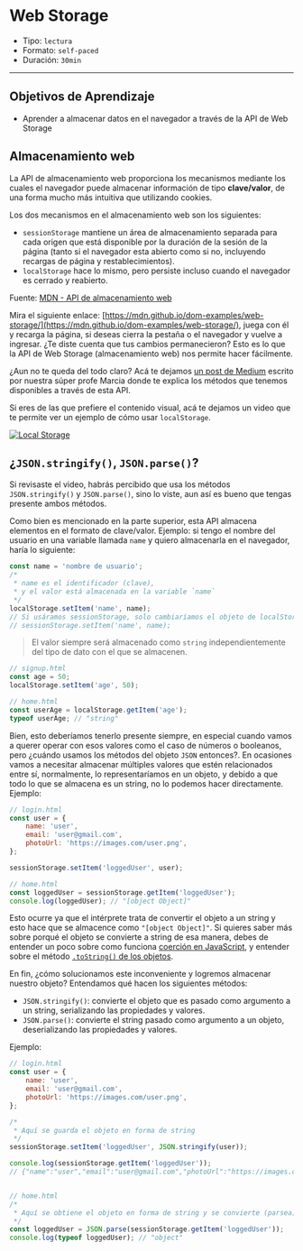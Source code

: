 # Web Storage

- Tipo: `lectura`
- Formato: `self-paced`
- Duración: `30min`

***

## Objetivos de Aprendizaje

- Aprender a almacenar datos en el navegador a través de la API de Web Storage

## Almacenamiento web

La API de almacenamiento web proporciona los mecanismos mediante los cuales 
el navegador puede almacenar información de tipo **clave/valor**, de una forma 
mucho más intuitiva que utilizando cookies.

Los dos mecanismos en el almacenamiento web son los siguientes:

- `sessionStorage` mantiene un área de almacenamiento separada para cada origen 
  que está disponible por la duración de la sesión de la página (tanto si el 
  navegador esta abierto como si no, incluyendo recargas de página y 
  restablecimientos).
- `localStorage` hace lo mismo, pero persiste incluso cuando el navegador es 
  cerrado y reabierto.

Fuente: [MDN - API de almacenamiento web](https://developer.mozilla.org/es/docs/Web/API/API_de_almacenamiento_web)

Mira el siguiente enlace: [https://mdn.github.io/dom-examples/web-storage/](https://mdn.github.io/dom-examples/web-storage/),
juega con él y recarga la página, si deseas cierra la pestaña o el navegador y
vuelve a ingresar. ¿Te diste cuenta que tus cambios permanecieron? Esto es lo
que la API de Web Storage (almacenamiento web) nos permite hacer fácilmente.

¿Aun no te queda del todo claro? Acá te dejamos [un post de Medium](https://medium.com/laboratoria-how-to/api-web-storage-ad9b1efa9b01) 
escrito por nuestra súper profe Marcia donde te explica los métodos que tenemos
disponibles a través de esta API.

Si eres de las que prefiere el contenido visual, acá te dejamos un video que
te permite ver un ejemplo de cómo usar `localStorage`.

[![Local Storage](https://img.youtube.com/vi/hb8O0qRqiSk/0.jpg)](https://youtu.be/hb8O0qRqiSk)

## ¿`JSON.stringify()`, `JSON.parse()`?

Si revisaste el video, habrás percibido que usa los métodos `JSON.stringify()` y
`JSON.parse()`, sino lo viste, aun así es bueno que tengas presente ambos 
métodos.

Como bien es mencionado en la parte superior, esta API almacena elementos en el
formato de clave/valor. Ejemplo: si tengo el nombre del usuario en una variable 
llamada `name` y quiero almacenarla en el navegador, haría lo siguiente:

```javascript
const name = 'nombre de usuario';
/*
 * name es el identificador (clave), 
 * y el valor está almacenada en la variable `name`
 */
localStorage.setItem('name', name); 
// Si usáramos sessionStorage, solo cambiaríamos el objeto de localStorage
// sessionStorage.setItem('name', name);
``` 

> El valor siempre será almacenado como `string` independientemente del tipo de
> dato con el que se almacenen.

```javascript
// signup.html
const age = 50;
localStorage.setItem('age', 50);

// home.html
const userAge = localStorage.getItem('age');
typeof userAge; // "string"
```

Bien, esto deberíamos tenerlo presente siempre, en especial cuando vamos a 
querer operar con esos valores como el caso de números o booleanos, pero 
¿cuándo usamos los métodos del objeto `JSON` entonces?. En ocasiones vamos a 
necesitar almacenar múltiples valores que estén relacionados entre sí, 
normalmente, lo representaríamos en un objeto, y debido a que todo lo que se
almacena es un string, no lo podemos hacer directamente. Ejemplo:

```javascript
// login.html
const user = {
    name: 'user',
    email: 'user@gmail.com',
    photoUrl: 'https://images.com/user.png',
};

sessionStorage.setItem('loggedUser', user);

// home.html
const loggedUser = sessionStorage.getItem('loggedUser');
console.log(loggedUser); // "[object Object]"
```

Esto ocurre ya que el intérprete trata de convertir el objeto a un string y
esto hace que se almacence como `"[object Object]"`. Si quieres saber más sobre
porqué el objeto se convierte a string de esa manera, debes de entender un poco
sobre como funciona [coerción en JavaScript](https://jherax.wordpress.com/2014/07/05/javascript-coercion/),
y entender sobre el método [`.toString()` de los objetos](https://developer.mozilla.org/es/docs/Web/JavaScript/Referencia/Objetos_globales/Object/toString).

En fin, ¿cómo solucionamos este inconveniente y logremos almacenar nuestro 
objeto? Entendamos qué hacen los siguientes métodos:

- `JSON.stringify()`: convierte el objeto que es pasado como argumento a un 
  string, serializando las propiedades y valores.
- `JSON.parse()`: convierte el string pasado como argumento a un objeto, 
  deserializando las propiedades y valores.

Ejemplo:

```javascript
// login.html
const user = {
    name: 'user',
    email: 'user@gmail.com',
    photoUrl: 'https://images.com/user.png',
};

/*
 * Aquí se guarda el objeto en forma de string
 */
sessionStorage.setItem('loggedUser', JSON.stringify(user));

console.log(sessionStorage.getItem('loggedUser'));
// {"name":"user","email":"user@gmail.com","photoUrl":"https://images.com/user.png"}


// home.html
/*
 * Aquí se obtiene el objeto en forma de string y se convierte (parsea) a objeto
 */
const loggedUser = JSON.parse(sessionStorage.getItem('loggedUser'));
console.log(typeof loggedUser); // "object"
```